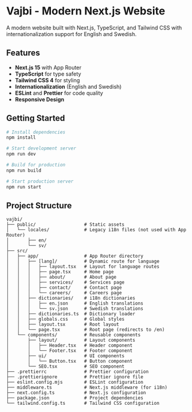 # Vajbi - Modern Next.js Website

A modern website built with Next.js, TypeScript, and Tailwind CSS with internationalization support for English and Swedish.

## Features

- **Next.js 15** with App Router
- **TypeScript** for type safety
- **Tailwind CSS 4** for styling
- **Internationalization** (English and Swedish)
- **ESLint** and **Prettier** for code quality
- **Responsive Design**

## Getting Started

```bash
# Install dependencies
npm install

# Start development server
npm run dev

# Build for production
npm run build

# Start production server
npm run start
```

## Project Structure

```
vajbi/
├── public/                  # Static assets
│   └── locales/             # Legacy i18n files (not used with App Router)
│       ├── en/
│       └── sv/
├── src/
│   ├── app/                 # App Router directory
│   │   ├── [lang]/          # Dynamic route for language
│   │   │   ├── layout.tsx   # Layout for language routes
│   │   │   ├── page.tsx     # Home page
│   │   │   ├── about/       # About page
│   │   │   ├── services/    # Services page
│   │   │   ├── contact/     # Contact page
│   │   │   └── careers/     # Careers page
│   │   ├── dictionaries/    # i18n dictionaries
│   │   │   ├── en.json      # English translations
│   │   │   └── sv.json      # Swedish translations
│   │   ├── dictionaries.ts  # Dictionary loader
│   │   ├── globals.css      # Global styles
│   │   ├── layout.tsx       # Root layout
│   │   └── page.tsx         # Root page (redirects to /en)
│   └── components/          # Reusable components
│       ├── layout/          # Layout components
│       │   ├── Header.tsx   # Header component
│       │   └── Footer.tsx   # Footer component
│       ├── ui/              # UI components
│       │   └── Button.tsx   # Button component
│       └── SEO.tsx          # SEO component
├── .prettierrc              # Prettier configuration
├── .prettierignore          # Prettier ignore file
├── eslint.config.mjs        # ESLint configuration
├── middleware.ts            # Next.js middleware (for i18n)
├── next.config.ts           # Next.js configuration
├── package.json             # Project dependencies
└── tailwind.config.ts       # Tailwind CSS configuration
```